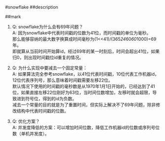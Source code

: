 #snowflake
##description

##mark
1. Q: snowflake为什么会有69年问题？  
A: 因为snowflake中代表时间戳的位数为41位，而时间戳的单位为毫秒。  
那么能够容纳的最大数字换算成时间毫秒为(1<<41)/(365*24*60*60*1000)=69年。  
即就算从当前时间开始算id，经过69年的某一时刻后，时间会超出41位，如果归0，则出现时间戳位id重复的情况。

2. Q: 为什么实现中要减去一个固定常量：  
A: 如果算法完全参考snowflake，以41位代表时间戳，10位代表工作机器id，12位代表序列号，那么意味着时间戳需要左移22位。  
默认情况下使用的时间戳的毫秒数是从1970年1月1日开始的，已经达到了41位，如果直接左移22位刚好为63位，当时间位数增加，左移时就会超限，导致进到符号位，得到的id为负数。  
减去一个常量的目的就是为了重置时间，但实际上解决不了69年问题，除非修改结构中代表时间戳的位数。

3. Q: 优化方案？  
A: 并发度降低的方案：可以增加时间位数，降低工作机器id的位数或序列号位数（单机并发度）。